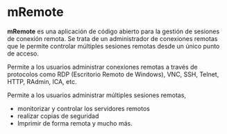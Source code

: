 # mRemote

**mRemote** es una aplicación de código abierto para la gestión de sesiones de conexión remota. Se trata de un administrador de conexiones remotas que le permite controlar múltiples sesiones remotas desde un único punto de acceso. 

Permite a los usuarios administrar conexiones remotas a través de protocolos como RDP (Escritorio Remoto de Windows), VNC, SSH, Telnet, HTTP, RAdmin, ICA, etc. 

Permite a los usuarios administrar múltiples sesiones remotas, 

- monitorizar y controlar los servidores remotos
- realizar copias de seguridad
- Imprimir de forma remota y mucho más.